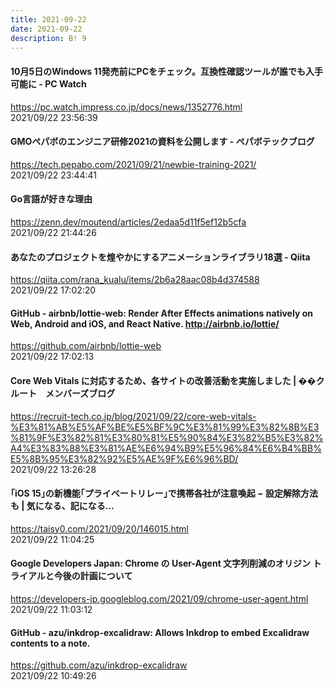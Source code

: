 ```yaml
---
title: 2021-09-22
date: 2021-09-22
description: B! 9
---
```


#### 10月5日のWindows 11発売前にPCをチェック。互換性確認ツールが誰でも入手可能に - PC Watch
https://pc.watch.impress.co.jp/docs/news/1352776.html<br>
2021/09/22 23:56:39<br>


#### GMOペパボのエンジニア研修2021の資料を公開します - ペパボテックブログ
https://tech.pepabo.com/2021/09/21/newbie-training-2021/<br>
2021/09/22 23:44:41<br>


#### Go言語が好きな理由
https://zenn.dev/moutend/articles/2edaa5d11f5ef12b5cfa<br>
2021/09/22 21:44:26<br>


#### あなたのプロジェクトを煌やかにするアニメーションライブラリ18選 - Qiita
https://qiita.com/rana_kualu/items/2b6a28aac08b4d374588<br>
2021/09/22 17:02:20<br>


#### GitHub - airbnb/lottie-web: Render After Effects animations natively on Web, Android and iOS, and React Native. http://airbnb.io/lottie/
https://github.com/airbnb/lottie-web<br>
2021/09/22 17:02:13<br>


#### Core Web Vitals に対応するため、各サイトの改善活動を実施しました | ��クルート　メンバーズブログ
https://recruit-tech.co.jp/blog/2021/09/22/core-web-vitals-%E3%81%AB%E5%AF%BE%E5%BF%9C%E3%81%99%E3%82%8B%E3%81%9F%E3%82%81%E3%80%81%E5%90%84%E3%82%B5%E3%82%A4%E3%83%88%E3%81%AE%E6%94%B9%E5%96%84%E6%B4%BB%E5%8B%95%E3%82%92%E5%AE%9F%E6%96%BD/<br>
2021/09/22 13:26:28<br>


#### ｢iOS 15｣の新機能｢プライベートリレー｣で携帯各社が注意喚起 − 設定解除方法も | 気になる、記になる…
https://taisy0.com/2021/09/20/146015.html<br>
2021/09/22 11:04:25<br>


#### Google Developers Japan: Chrome の User-Agent 文字列削減のオリジン トライアルと今後の計画について
https://developers-jp.googleblog.com/2021/09/chrome-user-agent.html<br>
2021/09/22 11:03:12<br>


#### GitHub - azu/inkdrop-excalidraw: Allows Inkdrop to embed Excalidraw contents to a note.
https://github.com/azu/inkdrop-excalidraw<br>
2021/09/22 10:49:26<br>


